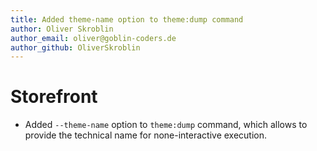 ```yaml
---
title: Added theme-name option to theme:dump command
author: Oliver Skroblin
author_email: oliver@goblin-coders.de
author_github: OliverSkroblin
---
```


# Storefront
* Added `--theme-name` option to `theme:dump` command, which allows to provide the technical name for none-interactive execution.
